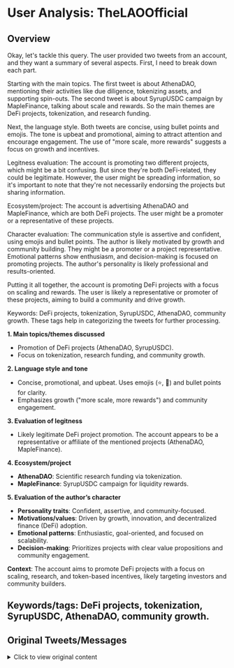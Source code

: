 # User Analysis: TheLAOOfficial

## Overview

<think>
Okay, let's tackle this query. The user provided two tweets from an account, and they want a summary of several aspects. First, I need to break down each part.

Starting with the main topics. The first tweet is about AthenaDAO, mentioning their activities like due diligence, tokenizing assets, and supporting spin-outs. The second tweet is about SyrupUSDC campaign by MapleFinance, talking about scale and rewards. So the main themes are DeFi projects, tokenization, and research funding.

Next, the language style. Both tweets are concise, using bullet points and emojis. The tone is upbeat and promotional, aiming to attract attention and encourage engagement. The use of "more scale, more rewards" suggests a focus on growth and incentives.

Legitness evaluation: The account is promoting two different projects, which might be a bit confusing. But since they're both DeFi-related, they could be legitimate. However, the user might be spreading information, so it's important to note that they're not necessarily endorsing the projects but sharing information.

Ecosystem/project: The account is advertising AthenaDAO and MapleFinance, which are both DeFi projects. The user might be a promoter or a representative of these projects.

Character evaluation: The communication style is assertive and confident, using emojis and bullet points. The author is likely motivated by growth and community building. They might be a promoter or a project representative. Emotional patterns show enthusiasm, and decision-making is focused on promoting projects. The author's personality is likely professional and results-oriented.

Putting it all together, the account is promoting DeFi projects with a focus on scaling and rewards. The user is likely a representative or promoter of these projects, aiming to build a community and drive growth.

Keywords: DeFi projects, tokenization, SyrupUSDC, AthenaDAO, community growth. These tags help in categorizing the tweets for further processing.
</think>

**1. Main topics/themes discussed**  
- Promotion of DeFi projects (AthenaDAO, SyrupUSDC).  
- Focus on tokenization, research funding, and community growth.  

**2. Language style and tone**  
- Concise, promotional, and upbeat. Uses emojis (⭐️, 🌟) and bullet points for clarity.  
- Emphasizes growth ("more scale, more rewards") and community engagement.  

**3. Evaluation of legitness**  
- Likely legitimate DeFi project promotion. The account appears to be a representative or affiliate of the mentioned projects (AthenaDAO, MapleFinance).  

**4. Ecosystem/project**  
- **AthenaDAO**: Scientific research funding via tokenization.  
- **MapleFinance**: SyrupUSDC campaign for liquidity rewards.  

**5. Evaluation of the author’s character**  
- **Personality traits**: Confident, assertive, and community-focused.  
- **Motivations/values**: Driven by growth, innovation, and decentralized finance (DeFi) adoption.  
- **Emotional patterns**: Enthusiastic, goal-oriented, and focused on scalability.  
- **Decision-making**: Prioritizes projects with clear value propositions and community engagement.  

**Context**: The account aims to promote DeFi projects with a focus on scaling, research, and token-based incentives, likely targeting investors and community builders.  

**Keywords/tags**: DeFi projects, tokenization, SyrupUSDC, AthenaDAO, community growth.
---
## Original Tweets/Messages

<details>
<summary>Click to view original content</summary>

| Type | Content |
|------|---------|
| messages | RT @athena_DAO_: What does AthenaDAO do?

We: 
⭐️ Do Due Diligence of scientific assets 
⭐️ Tokenize to fund research 
⭐️ Support spin-outs… |
| messages | RT @maplefinance: More scale, more rewards.

A new SyrupUSDC campaign is on the way.

Coming this week. https://t.co/BeURZymCN2 |

</details>
